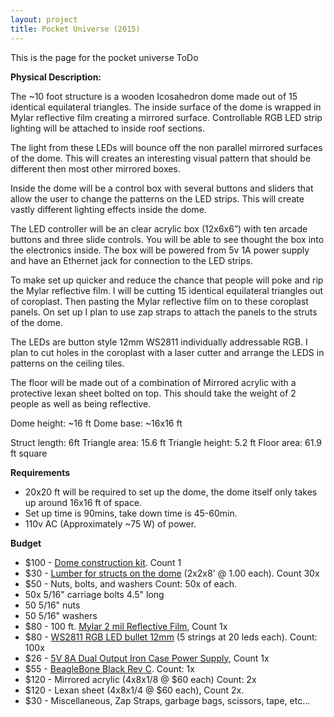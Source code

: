 ```yaml
---
layout: project
title: Pocket Universe (2015)
---
```


This is the page for the pocket universe
ToDo

**Physical Description:** 

The ~10 foot structure is a wooden Icosahedron dome made out of 15 identical equilateral triangles. The inside surface of the dome is wrapped in Mylar reflective film creating a mirrored surface. Controllable RGB LED strip lighting will be attached to inside roof sections. 

The light from these LEDs will bounce off the non parallel mirrored surfaces of the dome. This will creates an interesting visual pattern that should be different then most other mirrored boxes. 

Inside the dome will be a control box with several buttons and sliders that allow the user to change the patterns on the LED strips. This will create vastly different lighting effects inside the dome.

The LED controller will be an clear acrylic box (12x6x6”) with ten arcade buttons and three slide controls. You will be able to see thought the box into the electronics inside. The box will be powered from 5v 1A power supply and have an Ethernet jack for connection to the LED strips. 



To make set up quicker and reduce the chance that people will poke and rip the Mylar reflective film. I will be cutting 15 identical equilateral triangles out of coroplast. Then  pasting the Mylar reflective film on to these coroplast panels. On set up I plan to use zap straps to attach the panels to the struts of the dome. 

The LEDs are button style 12mm WS2811 individually addressable RGB. I plan to cut holes in the coroplast with a laser cutter and arrange the LEDS in patterns on the ceiling tiles. 

The floor will be made out of a combination of Mirrored acrylic with a protective lexan sheet bolted on top. This should take the weight of 2 people as well as being reflective. 

 
Dome height: ~16 ft 
Dome base: ~16x16 ft 

Struct length: 6ft 
Triangle area: 15.6 ft
Triangle height: 5.2 ft
Floor area: 61.9 ft square 


**Requirements**

 - 20x20 ft will be required to set up the dome, the dome itself only takes up around 16x16 ft of space. 
 - Set up time is 90mins, take down time is 45-60min. 
 - 110v AC (Approximately ~75 W) of power. 


**Budget**

 - $100 - [Dome construction kit](http://www.strombergschickens.com/prod_detail_list/Starplate-Dome-Kit). Count 1 
 - $30 - [Lumber for structs on the dome](http://www.homedepot.ca/product/2x2x8-framing-lumber/954339) (2x2x8' @ 1.00 each). Count 30x 
 - $50 - Nuts, bolts, and washers Count: 50x of each.  
  - 50x 5/16" carriage bolts 4.5" long 
  - 50 5/16" nuts
  - 50 5/16" washers 
 - $80 - 100 ft. [Mylar 2 mil Reflective Film](http://www.homedepot.com/p/Viagrow-100-ft-Mylar-2-mil-Reflective-Film-VMY150/202985199), Count 1x 
 - $80 - [WS2811 RGB LED bullet 12mm](http://www.alibaba.com/product-detail/WS2811-Pixel-Addressable-RGB-Lighting-Decoration_1722595688.html) (5 strings at 20 leds each). Count: 100x  
 - $26 - [5V 8A Dual Output Iron Case Power Supply](http://www.dx.com/p/t60-5-12-12v-5a-5v-8a-dual-output-iron-case-power-supply-245113#.VEDH5PldV8E), Count 1x
 - $55 - [BeagleBone Black Rev C](http://www.adafruit.com/product/1996). Count: 1x 
 - $120 - Mirrored acrylic (4x8x1/8 @ $60 each) Count: 2x 
 - $120 - Lexan sheet (4x8x1/4 @ $60 each), Count 2x. 
 - $30 - Miscellaneous, Zap Straps, garbage bags, scissors, tape, etc… 